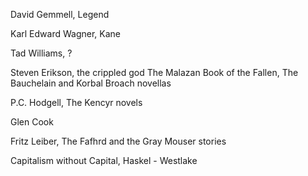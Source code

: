 David Gemmell, Legend

Karl Edward Wagner, Kane

Tad Williams, ?

Steven Erikson, the crippled god
The Malazan Book of the Fallen, The Bauchelain and Korbal Broach novellas

P.C. Hodgell, The Kencyr novels

Glen Cook

Fritz Leiber, The Fafhrd and the Gray Mouser stories

Capitalism without Capital, Haskel - Westlake



